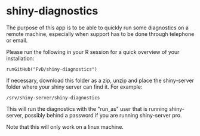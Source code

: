 shiny-diagnostics
=================

The purpose of this app is to be able to quickly run some diagnostics on a 
remote machine, especially when support has to be done through telephone or 
email.

Please run the following in your R session for a quick overview of your
installation:

    runGitHub("FvD/shiny-diagnostics")

If necessary, download this folder as a zip, unzip and place the shiny-server
folder where your shiny server can find it. For example:

    /srv/shiny-server/shiny-diagnostics 

This will run the diagnostics with the "run_as" user that is running
shiny-server, possibly behind a password if you are running shiny-server pro.

Note that this will only work on a linux machine. 


